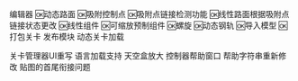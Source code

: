 编辑器
  🆗动态路面
    🆗吸附控制点
      🆗吸附点链接检测功能
      🆗线性路面根据吸附点链接状态更改
    🆗线性组件
    🆗可缩放预制组件
    🆗螺旋
    🆗动态钢轨
  🆗导入模型
  🆗打包关卡
  发布模块
动态关卡加载

关卡管理器UI重写
语言加载支持
天空盒放大
控制器帮助窗口
帮助字符串重新修改
贴图的首尾衔接问题